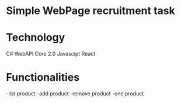 # Simple WebPage recruitment task

# Technology
C# WebAPI Core 2.0
Javascipt React

# Functionalities
-list product
-add product
-remove product
-one product

